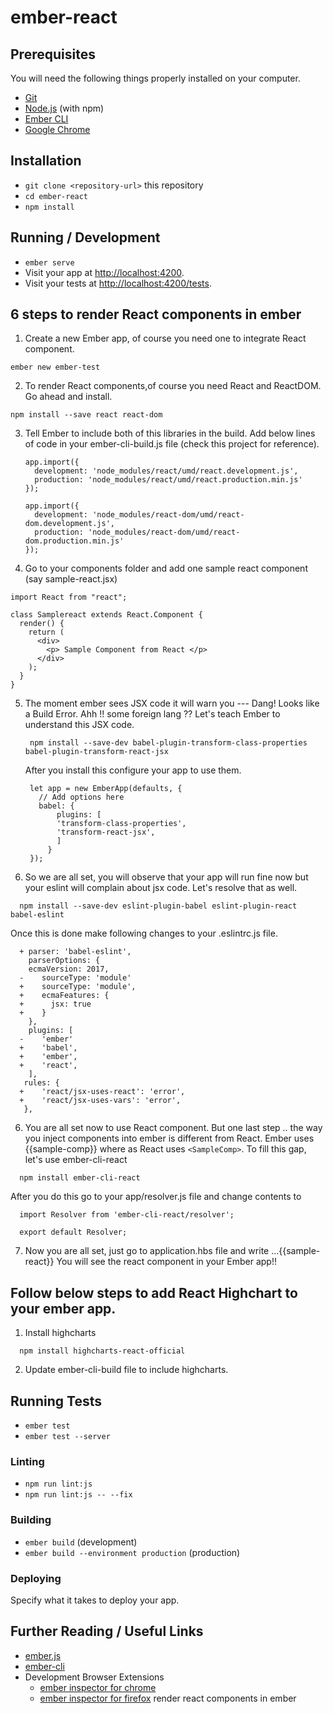 # ember-react

## Prerequisites

You will need the following things properly installed on your computer.

- [Git](https://git-scm.com/)
- [Node.js](https://nodejs.org/) (with npm)
- [Ember CLI](https://ember-cli.com/)
- [Google Chrome](https://google.com/chrome/)

## Installation

- `git clone <repository-url>` this repository
- `cd ember-react`
- `npm install`

## Running / Development

- `ember serve`
- Visit your app at [http://localhost:4200](http://localhost:4200).
- Visit your tests at [http://localhost:4200/tests](http://localhost:4200/tests).

## 6 steps to render React components in ember

1. Create a new Ember app, of course you need one to integrate React component.

```
ember new ember-test
```

2. To render React components,of course you need React and ReactDOM. Go ahead and install.

```
npm install --save react react-dom
```

3. Tell Ember to include both of this libraries in the build. Add below lines of code in your ember-cli-build.js file (check this project for reference).

   ```
   app.import({
     development: 'node_modules/react/umd/react.development.js',
     production: 'node_modules/react/umd/react.production.min.js'
   });

   app.import({
     development: 'node_modules/react-dom/umd/react-dom.development.js',
     production: 'node_modules/react-dom/umd/react-dom.production.min.js'
   });
   ```

4. Go to your components folder and add one sample react component (say sample-react.jsx)

```
import React from "react";

class Samplereact extends React.Component {
  render() {
    return (
      <div>
        <p> Sample Component from React </p>
      </div>
    );
  }
}
```

5. The moment ember sees JSX code it will warn you --- Dang! Looks like a Build Error.
   Ahh !! some foreign lang ??
   Let's teach Ember to understand this JSX code.

   ```
    npm install --save-dev babel-plugin-transform-class-properties babel-plugin-transform-react-jsx
   ```

   After you install this configure your app to use them.

   ```
    let app = new EmberApp(defaults, {
      // Add options here
      babel: {
          plugins: [
          'transform-class-properties',
          'transform-react-jsx',
          ]
        }
    });
   ```

6. So we are all set, you will observe that your app will run fine now but your eslint will complain about jsx code. Let's resolve that as well.

```
  npm install --save-dev eslint-plugin-babel eslint-plugin-react babel-eslint
```

Once this is done make following changes to your .eslintrc.js file.

```
  + parser: 'babel-eslint',
    parserOptions: {
    ecmaVersion: 2017,
  -    sourceType: 'module'
  +    sourceType: 'module',
  +    ecmaFeatures: {
  +      jsx: true
  +    }
    },
    plugins: [
  -    'ember'
  +    'babel',
  +    'ember',
  +    'react',
    ],
   rules: {
  +    'react/jsx-uses-react': 'error',
  +    'react/jsx-uses-vars': 'error',
   },
```

6. You are all set now to use React component. But one last step .. the way you inject components into ember is different from React. Ember uses {{sample-comp}} where as React uses `<SampleComp>`.
   To fill this gap, let's use ember-cli-react

```
  npm install ember-cli-react
```

After you do this go to your app/resolver.js file and change contents to

```
  import Resolver from 'ember-cli-react/resolver';

  export default Resolver;

```

7. Now you are all set, just go to application.hbs file and write ...{{sample-react}} You will see the react component in your Ember app!!

## Follow below steps to add React Highchart to your ember app.

1. Install highcharts

```
  npm install highcharts-react-official
```

2. Update ember-cli-build file to include highcharts.

## Running Tests

- `ember test`
- `ember test --server`

### Linting

- `npm run lint:js`
- `npm run lint:js -- --fix`

### Building

- `ember build` (development)
- `ember build --environment production` (production)

### Deploying

Specify what it takes to deploy your app.

## Further Reading / Useful Links

- [ember.js](https://emberjs.com/)
- [ember-cli](https://ember-cli.com/)
- Development Browser Extensions
  - [ember inspector for chrome](https://chrome.google.com/webstore/detail/ember-inspector/bmdblncegkenkacieihfhpjfppoconhi)
  - [ember inspector for firefox](https://addons.mozilla.org/en-US/firefox/addon/ember-inspector/)
    render react components in ember

```

```
